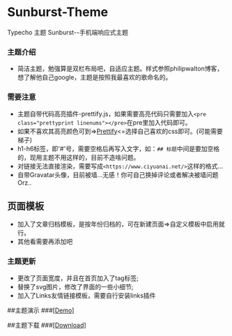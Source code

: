 # Sunburst-Theme
Typecho 主题 Sunburst--手机端响应式主题

### 主题介绍
* 简洁主题，勉强算是双栏布局吧，自适应主题。样式参照philipwalton博客，想了解他自己google，主题是按照我最喜欢的歌命名的。


### 需要注意
* 主题自带代码高亮插件-prettify.js，如果需要高亮代码只需要加入`<pre class="prettyprint linenums"></pre>`在pre里加入代码即可。
* 如果不喜欢其高亮颜色可到=><a href="http://demo.stanleyhlng.com/prettify-js/?id=tomorrow-night-blue" target="_blank">Prettify</a><=选择自己喜欢的css即可。(可能需要梯子)
* h1-h6标签，即'#'号，需要空格后再写入文字，如：`## 标题`中间是要加空格的，现用主题不用这样的，目前不造啥问题。
* 对链接无法直接渲染，需要写成`<https://www.ciyuanai.net/>`这样的格式...
* 自带Gravatar头像，目前被墙...无感！你可自己换掉评论或者解决被墙问题Orz..


## 页面模板
* 加入了文章归档模板，是按年份归档的，可在新建页面=>自定义模板中启用就行。
* 其他看需要再添加吧


### 主题更新
* 更改了页面宽度，并且在首页加入了tag标签;
* 替换了svg图片，修改了界面的一些小细节;
* 加入了Links友情链接模板，需要自行安装links插件

##主题演示
###<a href="https://ciyuanai.net/?theme=Sunburst" target="_blank">[Demo]</a>

##主题下载
###<a href="https://github.com/melifes/Sunburst/archive/master.zip" target="_blank">[Download]</a>
